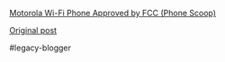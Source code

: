 <!--
date: '2004-11-18'
published: true
slug: 2004-11-motorola-wi-fi-phone-approved-by-fcc
time_to_read: 5
title: Motorola Wi-Fi Phone Approved by FCC (Phone Scoop)
-->

[Motorola Wi-Fi Phone Approved by FCC (Phone Scoop)](http://www.phonescoop.com/news/item.php?n=902)

[Original post](https://ysfk.blogspot.com/2004/11/motorola-wi-fi-phone-approved-by-fcc.html)

#legacy-blogger 